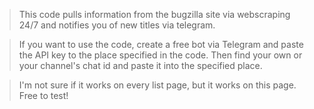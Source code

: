 > This code pulls information from the bugzilla site via webscraping 24/7 and notifies you of new titles via telegram.

> If you want to use the code, create a free bot via Telegram and paste the API key to the place specified in the code. 
Then find your own or your channel's chat id and paste it into the specified place.

> I'm not sure if it works on every list page, but it works on this page. Free to test!
